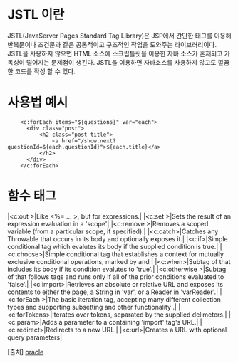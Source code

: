 # JSTL 이란
JSTL(JavaServer Pages Standard Tag Library)은 JSP에서 간단한 태그를 이용해 반복문이나 조건문과 같은 공통적이고 구조적인 작업을 도와주는 라이브러리이다.
JSTL을 사용하지 않으면 HTML 소스에 스크립틀릿을 이용한 자바 소스가 혼재되고 가독성이 떨어지는 문제점이 생긴다. JSTL을 이용하면 자바소스를 사용하지 않고도 깔끔한 코드를 작성 할 수 있다.

# 사용법 예시

```
	<c:forEach items="${questions}" var="each">
	  <div class="post">
	      <h2 class="post-title">
	          <a href="/show.next?questionId=${each.questionId}">${each.title}</a>
	      </h2>
	  </div>
	</c:forEach>
```

# 함수 태그

|<c:out >|Like <%= ... >, but for expressions.|
|<c:set >|Sets the result of an expression evaluation in a 'scope'|
|<c:remove >|Removes a scoped variable (from a particular scope, if specified).|
|<c:catch>|Catches any Throwable that occurs in its body and optionally exposes it.|
|<c:if>|Simple conditional tag which evalutes its body if the supplied condition is true.|
|<c:choose>|Simple conditional tag that establishes a context for mutually exclusive conditional operations, marked by <when> and <otherwise>|
|<c:when>|Subtag of <choose> that includes its body if its condition evalutes to 'true'.|
|<c:otherwise >|Subtag of <choose> that follows <when> tags and runs only if all of the prior conditions evaluated to 'false'.|
|<c:import>|Retrieves an absolute or relative URL and exposes its contents to either the page, a String in 'var', or a Reader in 'varReader'.|
|<c:forEach >|The basic iteration tag, accepting many different collection types and supporting subsetting and other functionality .|
|<c:forTokens>|Iterates over tokens, separated by the supplied delimeters.|
|<c:param>|Adds a parameter to a containing 'import' tag's URL.|
|<c:redirect>|Redirects to a new URL.|
|<c:url>|Creates a URL with optional query parameters|

[출처]
[oracle](http://www.oracle.com/technetwork/java/index-jsp-135995.html)